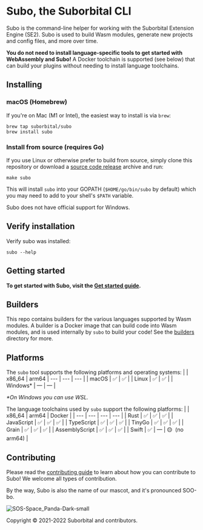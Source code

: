 # Subo, the Suborbital CLI

Subo is the command-line helper for working with the Suborbital Extension Engine (SE2). Subo is used to build Wasm modules, generate new projects and config files, and more over time.

**You do not need to install language-specific tools to get started with WebAssembly and Subo!** A Docker toolchain is supported (see below) that can build your plugins without needing to install language toolchains.

## Installing

### macOS (Homebrew)

If you're on Mac (M1 or Intel), the easiest way to install is via `brew`:

```console
brew tap suborbital/subo
brew install subo
```

### Install from source (requires Go)

If you use Linux or otherwise prefer to build from source, simply clone this repository or download a [source code release](https://github.com/suborbital/subo/releases/latest) archive and run:

```console
make subo
```

This will install `subo` into your GOPATH (`$HOME/go/bin/subo` by default) which you may need to add to your shell's `$PATH` variable.

Subo does not have official support for Windows.

## Verify installation

Verify subo was installed:

```console
subo --help
```

## Getting started

**To get started with Subo, visit the [Get started guide](./docs/get-started.md).**

## Builders

This repo contains builders for the various languages supported by Wasm modules. A builder is a Docker image that can build code into Wasm modules, and is used internally by `subo` to build your code! See the [builders](./builder/docker) directory for more.

## Platforms

The `subo` tool supports the following platforms and operating systems:
|  | x86_64 | arm64
| --- | --- | --- |
| macOS | ✅ | ✅ |
| Linux | ✅ | ✅ |
| Windows* | — | — |

_*On Windows you can use WSL._

The language toolchains used by `subo` support the following platforms:
| | x86_64 | arm64 | Docker |
| --- | --- | --- | --- |
| Rust | ✅ | ✅ | ✅ |
| JavaScript | ✅ | ✅ | ✅ |
| TypeScript | ✅ | ✅ | ✅ |
| TinyGo | ✅ | ✅ | ✅ |
| Grain | ✅ | ✅ | ✅ |
| AssemblyScript | ✅ | ✅ | ✅ |
| Swift | ✅ | — | 🟡 &nbsp;(no arm64) |

## Contributing

Please read the [contributing guide](./CONTRIBUTING.md) to learn about how you can contribute to Subo! We welcome all types of contribution.

By the way, Subo is also the name of our mascot, and it's pronounced SOO-bo.

![SOS-Space_Panda-Dark-small](https://user-images.githubusercontent.com/5942370/129103528-8b013445-a8a2-44bb-8b39-65d912a66767.png)

Copyright © 2021-2022 Suborbital and contributors.
